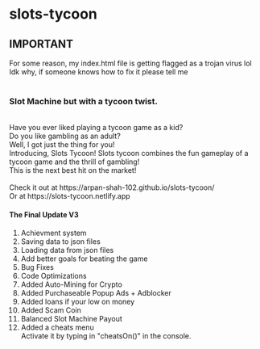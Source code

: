 # slots-tycoon
## IMPORTANT
For some reason, my index.html file is getting flagged as a trojan virus lol <br/>
Idk why, if someone knows how to fix it please tell me <br/>
<br/>
### Slot Machine but with a tycoon twist.
<br/>
Have you ever liked playing a tycoon game as a kid? <br/>
Do you like gambling as an adult? <br/>
Well, I got just the thing for you! <br/>
Introducing, Slots Tycoon! Slots tycoon combines the fun gameplay of a tycoon game and the thrill of gambling! <br/>
This is the next best hit on the market! <br/>
<br/>
Check it out at https://arpan-shah-102.github.io/slots-tycoon/ <br/>
Or at https://slots-tycoon.netlify.app <br/>


#### The Final Update V3
1. Achievment system
2. Saving data to json files
3. Loading data from json files
4. Add better goals for beating the game
5. Bug Fixes
6. Code Optimizations
7. Added Auto-Mining for Crypto
8. Added Purchaseable Popup Ads + Adblocker
9. Added loans if your low on money
10. Added Scam Coin
11. Balanced Slot Machine Payout
12. Added a cheats menu <br/>
Activate it by typing in "cheatsOn()" in the console. <br/>
